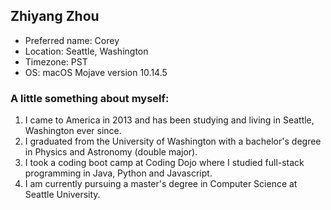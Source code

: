 ## Zhiyang Zhou
* Preferred name: Corey
* Location: Seattle, Washington
* Timezone: PST
* OS: macOS Mojave version 10.14.5
### A little something about myself:

1. I came to America in 2013 and has been studying and living in Seattle, Washington ever since.
2. I graduated from the University of Washington with a bachelor's degree in Physics and Astronomy (double major).
3. I took a coding boot camp at Coding Dojo where I studied full-stack programming in Java, Python and Javascript.
4. I am currently pursuing a master's degree in Computer Science at Seattle University.
